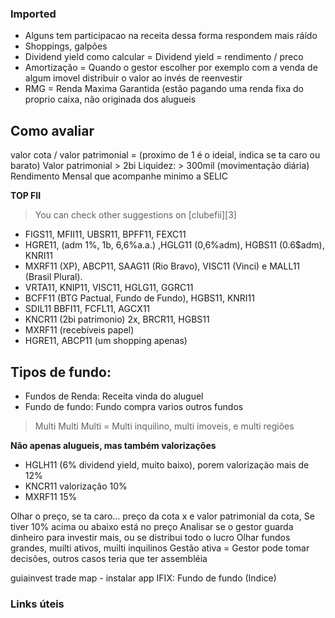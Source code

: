 ### Imported

- Alguns tem participacao na receita dessa forma respondem mais ráído
- Shoppings, galpões
- Dividend yield como calcular = Dividend yield = rendimento / preco
- Amortização = Quando o gestor escolher por exemplo com a venda de algum imovel distribuir o valor ao invés de reenvestir
- RMG = Renda Maxima Garantida (estão pagando uma renda fixa do proprio caixa, não originada dos alugueis

## Como avaliar

valor cota / valor patrimonial = (proximo de 1 é o ideial, indica se ta caro ou barato)
Valor patrimonial > 2bi
Liquidez: > 300mil (movimentação diária)
Rendimento Mensal que acompanhe minimo a SELIC

**TOP FII**

> You can check other suggestions on [clubefii][3]

- FIGS11, MFII11, UBSR11, BPFF11, FEXC11
- HGRE11, (adm 1%, 1b, 6,6%a.a.) ,HGLG11 (0,6%adm), HGBS11 (0.6$adm), KNRI11
- MXRF11 (XP), ABCP11, SAAG11 (Rio Bravo), VISC11 (Vinci) e MALL11 (Brasil Plural).
- VRTA11, KNIP11, VISC11, HGLG11, GGRC11
- BCFF11 (BTG Pactual, Fundo de Fundo), HGBS11, KNRI11
- SDIL11 BBFI11, FCFL11, AGCX11
- KNCR11 (2bi patrimonio) 2x, BRCR11, HGBS11
- MXRF11 (recebíveis papel)
- HGRE11, ABCP11 (um shopping apenas)

## Tipos de fundo:

- Fundos de Renda: Receita vinda do aluguel
- Fundo de fundo: Fundo compra varios outros fundos

> Multi Multi Multi = Multi inquilino, multi imoveis, e multi regiões

**Não apenas alugueis, mas também valorizações**

- HGLH11 (6% dividend yield, muito baixo), porem valorizaçào mais de 12%
- KNCR11 valorização 10%
- MXRF11 15%

Olhar o preço, se ta caro... preço da cota x e valor patrimonial da cota, Se tiver 10% acima ou abaixo está no preço
Analisar se o gestor guarda dinheiro para investir mais, ou se distribui todo o lucro
Olhar fundos grandes, muilti ativos, muilti inquilinos
Gestão ativa = Gestor pode tomar decisões, outros casos teria que ter assembléia

guiainvest
trade map - instalar app
IFIX: Fundo de fundo (Indice)

### Links úteis

[0]: http://www.b3.com.br/pt_br/produtos-e-servicos/negociacao/renda-variavel/fundos-de-investimentos/fii/fiis-listados/
[1]: https://www.scanfii.com.br/
[2]: https://www.clubefii.com.br/fundos_imobiliarios_ranking?ord_pad=var_cot_mes_pas_dis&chk_cot_val_atu=true&chk_val_pat_ult=false&chk_val_por_m2=false&chk_val_mer=false&chk_val_por_m2_mer=false&chk_val_des_ipo=false&chk_val_dis_des_ipo=false&chk_val_mes_atu=false&chk_val_mes_atu_dis=false&chk_val_mes_pas=true&chk_val_mes_pas_dis=true&chk_val_1_ano=false&chk_val_dis_1_ano=false&chk_val_ano_atu=false&chk_val_dis_ano_atu=false&chk_val_ano_pas=false&chk_val_dis_ano_pas=false&chk_val_ult_5_ano=false&chk_val_dis_ult_5_ano=false&chk_vpa=true&chk_ups=false&chk_liq_dia_20_med=false&chk_ups_ren=false&chk_vac_fin=false&chk_vac_fis=false&chk_ger_yield_1_mes=true&chk_ger_yield_3_mes=false&chk_ger_yield_6_mes=false&chk_ger_yield_12_mes=false&chk_par_ifx=false&chk_fil_fii_seg=false&chk_fil_fii_ifx=true&fil_cmb_seg=&fil_cmb_adm=&fil_cmb_ges=&max_n=10
